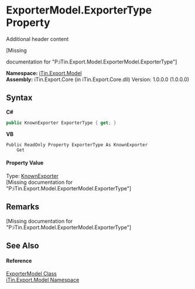 # ExporterModel.ExporterType Property 
Additional header content 

\[Missing <summary> documentation for "P:iTin.Export.Model.ExporterModel.ExporterType"\]

**Namespace:**&nbsp;<a href="ef57ffcc-e95e-b212-5a46-9aa6f5a3511f">iTin.Export.Model</a><br />**Assembly:**&nbsp;iTin.Export.Core (in iTin.Export.Core.dll) Version: 1.0.0.0 (1.0.0.0)

## Syntax

**C#**<br />
``` C#
public KnownExporter ExporterType { get; }
```

**VB**<br />
``` VB
Public ReadOnly Property ExporterType As KnownExporter
	Get
```


#### Property Value
Type: <a href="4a173de5-6860-14ef-bfcc-198bebb4f96d">KnownExporter</a><br />\[Missing <value> documentation for "P:iTin.Export.Model.ExporterModel.ExporterType"\]

## Remarks
\[Missing <remarks> documentation for "P:iTin.Export.Model.ExporterModel.ExporterType"\]

## See Also


#### Reference
<a href="a716ed7a-5602-84fa-095a-ab7cddef2048">ExporterModel Class</a><br /><a href="ef57ffcc-e95e-b212-5a46-9aa6f5a3511f">iTin.Export.Model Namespace</a><br />